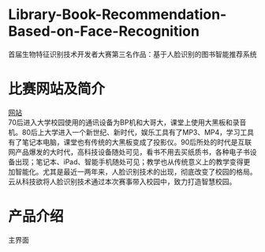 # Library-Book-Recommendation-Based-on-Face-Recognition
首届生物特征识别技术开发者大赛第三名作品：基于人脸识别的图书智能推荐系统 
# 比赛网站及简介
[网站](https://www.kesci.com/home/competition/5b0cf4c8a8b1fd09d0ba99a8/content) <br>
70后进入大学校园使用的通讯设备为BP机和大哥大，课堂上使用大黑板和录音机。80后上大学进入一个新世纪、新时代，娱乐工具有了MP3、MP4，学习工具有了笔记本电脑，课堂也有传统的大黑板变成了投影仪。90后所处的时代是互联网产品爆发的大时代，高科技设备随处可见，看书不用去买纸质书，各种电子书设备出现；笔记本、iPad、智能手机随处可见；教学也从传统意义上的教学变得更加智能化。尤其是最近一两年来，人脸识别技术的出现，彻底改变了校园的格局。云从科技欲将人脸识别技术通过本次赛事带入校园中，致力打造智慧校园。<br>
# 产品介绍
主界面<br>
